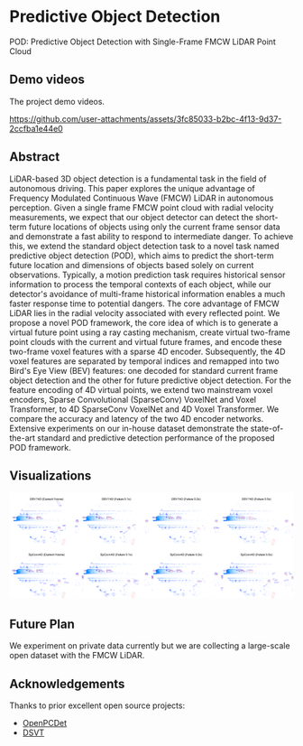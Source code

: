 # Predictive Object Detection
POD: Predictive Object Detection with Single-Frame FMCW LiDAR Point Cloud


## Demo videos
The project demo videos.

https://github.com/user-attachments/assets/3fc85033-b2bc-4f13-9d37-2ccfba1e44e0


## Abstract
LiDAR-based 3D object detection is a fundamental task in the field of autonomous driving. This paper explores the unique advantage of Frequency Modulated Continuous Wave (FMCW) LiDAR in autonomous perception. Given a single frame FMCW point cloud with radial velocity measurements, we expect that our object detector can detect the short-term future locations of objects using only the current frame sensor data and demonstrate a fast ability to respond to intermediate danger. To achieve this, we extend the standard object detection task to a novel task named predictive object detection (POD), which aims to predict the short-term future location and dimensions of objects based solely on current observations. Typically, a motion prediction task requires historical sensor information to process the temporal contexts of each object, while our detector's avoidance of multi-frame historical information enables a much faster response time to potential dangers. The core advantage of FMCW LiDAR lies in the radial velocity associated with every reflected point. We propose a novel POD framework, the core idea of which is to generate a virtual future point using a ray casting mechanism, create virtual two-frame point clouds with the current and virtual future frames, and encode these two-frame voxel features with a sparse 4D encoder. Subsequently, the 4D voxel features are separated by temporal indices and remapped into two Bird's Eye View (BEV) features: one decoded for standard current frame object detection and the other for future predictive object detection. For the feature encoding of 4D virtual points, we extend two mainstream voxel encoders, Sparse Convolutional (SparseConv) VoxelNet and Voxel Transformer, to 4D SparseConv VoxelNet and 4D Voxel Transformer. We compare the accuracy and latency of the two 4D encoder networks. Extensive experiments on our in-house dataset demonstrate the state-of-the-art standard and predictive detection performance of the proposed POD framework.

## Visualizations
![image](assets/POD_visualizations.png)

## Future Plan

We experiment on private data currently but we are collecting a large-scale open dataset with the FMCW LiDAR.



## Acknowledgements
Thanks to prior excellent open source projects:

- [OpenPCDet](https://github.com/open-mmlab/OpenPCDet)
- [DSVT](https://github.com/Haiyang-W/DSVT)


